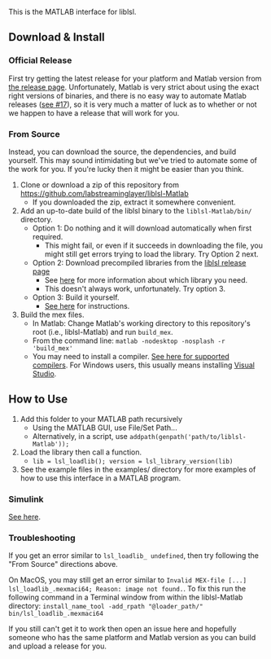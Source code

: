 This is the MATLAB interface for liblsl.

## Download & Install

### Official Release

First try getting the latest release for your platform and Matlab version from [the release page](https://github.com/labstreaminglayer/liblsl-Matlab/releases). Unfortunately, Matlab is very strict about using the exact right versions of binaries, and there is no easy way to automate Matlab releases ([see #17](https://github.com/labstreaminglayer/liblsl-Matlab/issues/17)), so it is very much a matter of luck as to whether or not we happen to have a release that will work for you.

### From Source

Instead, you can download the source, the dependencies, and build yourself. This may sound intimidating but we've tried to automate some of the work for you. If you're lucky then it might be easier than you think.

1. Clone or download a zip of this repository from https://github.com/labstreaminglayer/liblsl-Matlab
    * If you downloaded the zip, extract it somewhere convenient.
2. Add an up-to-date build of the liblsl binary to the `liblsl-Matlab/bin/` directory.
    * Option 1: Do nothing and it will download automatically when first required.
        * This might fail, or even if it succeeds in downloading the file, you might still get errors trying to load the library. Try Option 2 next.
    * Option 2: Download precompiled libraries from the [liblsl release page](https://github.com/sccn/liblsl/releases)
        * See [here](https://labstreaminglayer.readthedocs.io/info/faqs.html#binaries) for more information about which library you need.
        * This doesn't always work, unfortunately. Try option 3.
    * Option 3: Build it yourself.
        * [See here](https://labstreaminglayer.readthedocs.io/dev/lib_dev.html) for instructions.
3. Build the mex files.
    * In Matlab: Change Matlab's working directory to this repository's root (i.e., liblsl-Matlab) and run `build_mex`.
    * From the command line: `matlab -nodesktop -nosplash -r 'build_mex'`
    * You may need to install a compiler. [See here for supported compilers](https://www.mathworks.com/support/requirements/supported-compilers.html). For Windows users, this usually means installing [Visual Studio](https://visualstudio.microsoft.com/downloads/).

## How to Use

1. Add this folder to your MATLAB path recursively
    * Using the MATLAB GUI, use File/Set Path...
    * Alternatively, in a script, use `addpath(genpath('path/to/liblsl-Matlab'));`
2. Load the library then call a function.
    * `lib = lsl_loadlib(); version = lsl_library_version(lib)`
3. See the example files in the examples/ directory for more examples of how to use this interface in a MATLAB program.

### Simulink

[See here](https://bitbucket.org/neatlabs/simbsi/wiki/LSL%20signal%20acquisition%20example).

### Troubleshooting

If you get an error similar to `lsl_loadlib_ undefined`, then try following the "From Source" directions above.

On MacOS, you may still get an error similar to `Invalid MEX-file [...] lsl_loadlib_.mexmaci64; Reason: image not found.`. To fix this run the following command in a Terminal window from within the liblsl-Matlab directory: `install_name_tool -add_rpath "@loader_path/" bin/lsl_loadlib_.mexmaci64`

If you still can't get it to work then open an issue here and hopefully someone who has the same platform and Matlab version as you can build and upload a release for you.
